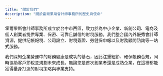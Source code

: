 ```yaml
---
title: "關於我們"
description: "關於霍爾果斯會計師事務所的歷史與使命"
---
```


霍爾果斯會計師事務所成立於台中市西區，致力於為中小企業、新創公司、電商及個人創業者提供專業、保密、可靠且誠信的財稅服務。我們整合國內外優秀會計師資源，提供記帳報稅、公司設立、財稅簽證、勞健保申報以及財務顧問諮詢等一站式服務。

我們深知企業營運中的財務健康是成功的基石，因此注重細節、確保帳務合規，同時協助客戶節稅並規劃未來成長。無論您是首次創業者還是成熟企業，在這裡都能獲得量身打造的財稅策略與專業支持。
